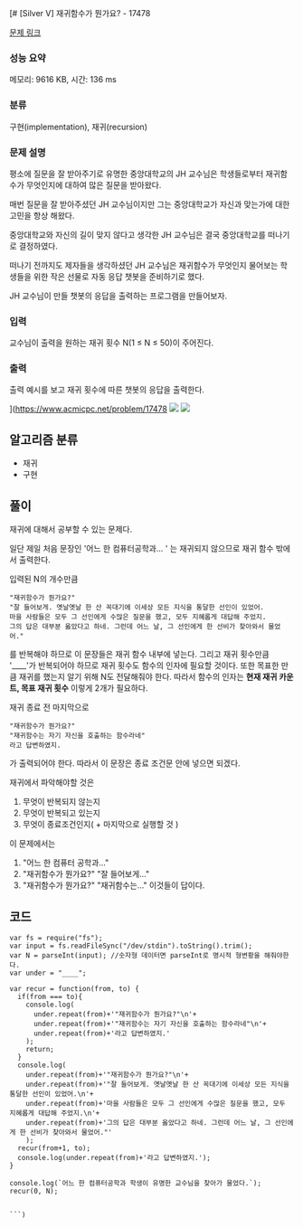 [# [Silver V] 재귀함수가 뭔가요? - 17478 

[문제 링크](https://www.acmicpc.net/problem/17478) 

### 성능 요약

메모리: 9616 KB, 시간: 136 ms

### 분류

구현(implementation), 재귀(recursion)

### 문제 설명

<p>평소에 질문을 잘 받아주기로 유명한 중앙대학교의 JH 교수님은 학생들로부터 재귀함수가 무엇인지에 대하여 많은 질문을 받아왔다.</p>

<p>매번 질문을 잘 받아주셨던 JH 교수님이지만 그는 중앙대학교가 자신과 맞는가에 대한 고민을 항상 해왔다.</p>

<p>중앙대학교와 자신의 길이 맞지 않다고 생각한 JH 교수님은 결국 중앙대학교를 떠나기로 결정하였다.</p>

<p>떠나기 전까지도 제자들을 생각하셨던 JH 교수님은 재귀함수가 무엇인지 물어보는 학생들을 위한 작은 선물로 자동 응답 챗봇을 준비하기로 했다.</p>

<p>JH 교수님이 만들 챗봇의 응답을 출력하는 프로그램을 만들어보자.</p>

### 입력 

 <p>교수님이 출력을 원하는 재귀 횟수 N(1 ≤ N ≤ 50)이 주어진다.</p>

### 출력 

 <p>출력 예시를 보고 재귀 횟수에 따른 챗봇의 응답을 출력한다.</p>

](https://www.acmicpc.net/problem/17478
![](https://velog.velcdn.com/images/pakxe/post/f9a9fb7f-e94a-4dae-8955-8db6ed38527b/image.png)
![](https://velog.velcdn.com/images/pakxe/post/814cf8cc-dc1d-416a-a6b3-89f3e1ecbc1c/image.png)

## 알고리즘 분류
- 재귀
- 구현

## 풀이
재귀에 대해서 공부할 수 있는 문제다. 

일단 제일 처음 문장인 '어느 한 컴퓨터공학과... ' 는 재귀되지 않으므로 재귀 함수 밖에서 출력한다. 

입력된 N의 개수만큼 
```
"재귀함수가 뭔가요?"
"잘 들어보게. 옛날옛날 한 산 꼭대기에 이세상 모든 지식을 통달한 선인이 있었어.
마을 사람들은 모두 그 선인에게 수많은 질문을 했고, 모두 지혜롭게 대답해 주었지.
그의 답은 대부분 옳았다고 하네. 그런데 어느 날, 그 선인에게 한 선비가 찾아와서 물었어."
```

를 반복해야 하므로 이 문장들은 재귀 함수 내부에 넣는다. 그리고 재귀 횟수만큼 '____'가 반복되어야 하므로 재귀 횟수도 함수의 인자에 필요할 것이다. 
또한 목표한 만큼 재귀를 했는지 알기 위해 N도 전달해줘야 한다. 
따라서 함수의 인자는 **현재 재귀 카운트, 목표 재귀 횟수** 이렇게 2개가 필요하다. 

재귀 종료 전 마지막으로
```
"재귀함수가 뭔가요?"
"재귀함수는 자기 자신을 호출하는 함수라네"
라고 답변하였지.
```
가 출력되어야 한다. 따라서 이 문장은 종료 조건문 안에 넣으면 되겠다. 

재귀에서 파악해야할 것은 
1. 무엇이 반복되지 않는지
2. 무엇이 반복되고 있는지
3. 무엇이 종료조건인지( + 마지막으로 실행할 것 )

이 문제에서는
1. "어느 한 컴퓨터 공학과..."
2. "재귀함수가 뭔가요?" "잘 들어보게..."
3. "재귀함수가 뭔가요?" "재귀함수는..."
이것들이 답이다. 

## 코드
```
var fs = require("fs");
var input = fs.readFileSync("/dev/stdin").toString().trim();
var N = parseInt(input); //숫자형 데이터면 parseInt로 명시적 형변황을 해줘야한다.
var under = "____";

var recur = function(from, to) {
  if(from === to){
    console.log(
      under.repeat(from)+'"재귀함수가 뭔가요?"\n'+
      under.repeat(from)+'"재귀함수는 자기 자신을 호출하는 함수라네"\n'+
      under.repeat(from)+'라고 답변하였지.'
    );
    return;
  }
  console.log(
    under.repeat(from)+'"재귀함수가 뭔가요?"\n'+
    under.repeat(from)+'"잘 들어보게. 옛날옛날 한 산 꼭대기에 이세상 모든 지식을 통달한 선인이 있었어.\n'+
    under.repeat(from)+'마을 사람들은 모두 그 선인에게 수많은 질문을 했고, 모두 지혜롭게 대답해 주었지.\n'+
    under.repeat(from)+'그의 답은 대부분 옳았다고 하네. 그런데 어느 날, 그 선인에게 한 선비가 찾아와서 물었어."'
    );
  recur(from+1, to);
  console.log(under.repeat(from)+'라고 답변하였지.');
}

console.log(`어느 한 컴퓨터공학과 학생이 유명한 교수님을 찾아가 물었다.`);
recur(0, N);


```)
